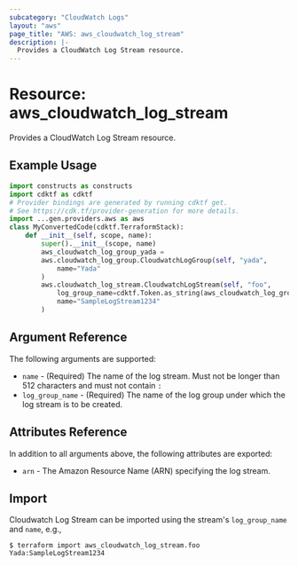 ```yaml
---
subcategory: "CloudWatch Logs"
layout: "aws"
page_title: "AWS: aws_cloudwatch_log_stream"
description: |-
  Provides a CloudWatch Log Stream resource.
---
```


# Resource: aws_cloudwatch_log_stream

Provides a CloudWatch Log Stream resource.

## Example Usage

```python
import constructs as constructs
import cdktf as cdktf
# Provider bindings are generated by running cdktf get.
# See https://cdk.tf/provider-generation for more details.
import ...gen.providers.aws as aws
class MyConvertedCode(cdktf.TerraformStack):
    def __init__(self, scope, name):
        super().__init__(scope, name)
        aws_cloudwatch_log_group_yada =
        aws.cloudwatch_log_group.CloudwatchLogGroup(self, "yada",
            name="Yada"
        )
        aws.cloudwatch_log_stream.CloudwatchLogStream(self, "foo",
            log_group_name=cdktf.Token.as_string(aws_cloudwatch_log_group_yada.name),
            name="SampleLogStream1234"
        )
```

## Argument Reference

The following arguments are supported:

* `name` - (Required) The name of the log stream. Must not be longer than 512 characters and must not contain `:`
* `log_group_name` - (Required) The name of the log group under which the log stream is to be created.

## Attributes Reference

In addition to all arguments above, the following attributes are exported:

* `arn` - The Amazon Resource Name (ARN) specifying the log stream.

## Import

Cloudwatch Log Stream can be imported using the stream's `log_group_name` and `name`, e.g.,

```
$ terraform import aws_cloudwatch_log_stream.foo Yada:SampleLogStream1234
```

<!-- cache-key: cdktf-0.17.0-pre.15 input-cb2742e8b90cc94b53e79c3fbebd95cd3cc5cb4a1ad115e608c1b654ab27f01a -->